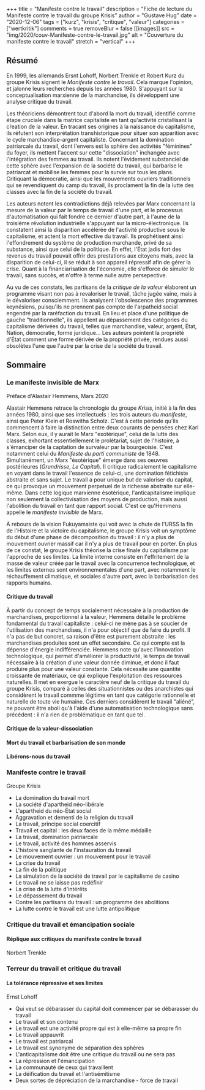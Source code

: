 +++
title = "Manifeste contre le travail"
description = "Fiche de lecture du Manifeste contre le travail du groupe Krisis"
author = "Gustave Hug"
date = "2020-12-06"
tags = ["kurz", "krisis", "critique", "valeur"]
categories = ["wertkritik"]
comments = true
removeBlur = false
[[images]]
  src = "img/2020/couv-Manifeste-contre-le-travail.jpg"
  alt = "Couverture du manifeste contre le travail"
  stretch = "vertical"
+++

## Résumé

En 1999, les allemands Ersnt Lohoff, Norbert Trenkle et Robert Kurz du groupe Krisis signent le _Manifeste contre le travail_. Cela marque l'opinion, et jalonne leurs recherches depuis les années 1980. S'appuyant sur la conceptualisation marxienne de la marchandise, ils développent une analyse critique du travail.  

Les théoriciens démontrent tout d'abord la mort du travail, identifié comme étape cruciale dans la matrice capitaliste en tant qu'activité cristallisant la cŕeation de la valeur. En tracant ses origines à la naissance du capitalisme, ils réfutent son interprétation transhistorique pour situer son apparition avec le cycle marchandise-argent capitaliste. Concernant la domination patriarcale du travail, dont l'envers est la sphère des activités "féminines" du foyer, ils mettent l'accent sur cette "dissociation" inchangée avec l'intégration des femmes au travail. Ils notent l'évidement substanciel de cette sphère avec l'expansion de la société du travail, qui barbarise le patriarcat et mobilise les femmes pour la survie sur tous les plans. Critiquant la démocratie, ainsi que les mouvements ouvriers traditionnels qui se revendiquent du camp du travail, ils proclament la fin de la lutte des classes avec la fin de la société du travail.

Les auteurs notent les contradictions déjà relevées par Marx concernant la mesure de la valeur par le temps de travail d'une part, et le processus d'automatisation qui fait fondre ce dernier d'autre part, à l'aune de la troisième révolution industrielle s'appuyant sur la micro-électronique. Ils constatent ainsi la disparition accélérée de l'activité productive sous le capitalisme, et actent la mort effective du travail. Ils prophétisent ainsi l'effondrement du système de production marchande, privé de sa substance, ainsi que celui de la politique. En effet, l'État jadis fort des revenus du travail pouvait offrir des prestations aux citoyens mais, avec la disparition de celui-ci, il se réduit à son appareil répressif afin de gérer la crise. Quant à la financiarisation de l'économie, elle s'efforce de simuler le travail, sans succès, et n'offre à terme nulle autre persepective.

Au vu de ces constats, les partisans de la _critique de la valeur_ élaborent un programme visant non pas à revaloriser le travail, tâche jugée vaine, mais à le dévaloriser consciemment. Ils analysent l'obsolescence des programmes keynésiens, puisqu'ils ne prennent pas compte de l'arpatheid social engendré par la raréfaction du travail. En lieu et place d'une politique de gauche "traditionnelle", ils appellent au dépassement des catégories du capitalisme dérivées du travail, telles que marchandise, valeur, argent, État, Nation, démocratie, forme juridique... Les auteurs pointent la propriété d'État comment une forme dérivée de la propriété privée, rendues aussi obsolètes l'une que l'autre par la crise de la société du travail.

## Sommaire

### Le manifeste invisible de Marx

Préface d'Alastair Hemmens, Mars 2020

Alastair Hemmens retrace la chronologie du groupe _Krisis_, initié à la fin des années 1980, ainsi que ses intellectuels : les trois auteurs du _manifeste_, ainsi que Peter Klein et Roswitha Scholz. C'est à cette période qu'ils commencent à faire la distinction entre deux courants de pensées chez Karl Marx. Selon eux, il y aurait le Marx "exotérique", celui de la lutte des classes, exhortant essentiellement le prolétariat, sujet de l'histoire, à s'émanciper de la captation de survaleur par la bourgeoisie. C'est notamment celui du _Manifeste du parti communiste_ de 1848. Simultanément, un Marx "ésotérique" émerge dans ses oeuvres postérieures (_Grundrisse_, _Le Capital_). Il critique radicalement le capitalisme en voyant dans le travail l'essence de celui-ci, une domination fétichiste abstraite et sans sujet. Le travail a pour unique but de valoriser du capital, ce qui provoque un mouvement perpetuel de la richesse abstraite sur elle-même. Dans cette logique marxienne ésotérique, l'anticapitalisme implique non seulement la collectivisation des moyens de production, mais aussi l'abolition du travail en tant que rapport social. C'est ce qu'Hemmens appelle le _manifeste invisible_ de Marx. 

À rebours de la vision Fukuyamaiste qui voit avec la chute de l'URSS la fin de l'Histoire et la victoire du capitalisme, le groupe Krisis voit un symptôme du début d'une phase de décomposition du travail : il n'y a plus de mouvement ouvrier massif car il n'y a plus de travail pour en porter. En plus de ce constat, le groupe Krisis théorise la crise finale du capitalisme par l'approche de ses limites. La limite interne consiste en l'effritement de la masse de valeur créée par le travail avec la concurrence technologique, et les limites externes sont environnementales d'une part, avec notamment le réchauffement climatique, et sociales d'autre part, avec la barbarisation des rapports humains.

#### Critique du travail

À partir du concept de temps socialement nécessaire à la production de marchandises, proportionnel à la valeur, Hemmens détaille le problème fondamental du travail capitaliste : celui-ci ne mène pas à se soucier de l'utilisation des marchandises, il n'a pour objectif que de faire du profit. Il n'a pas de but concret, sa raison d'être est purement abstraite : les marchandises produites sont un effet secondaire. Ce qui compte est la dépense d'énergie indifférenciée. Hemmens note qu'avec l'innovation technologique, qui permet d'améliorer la productivité, le temps de travail nécessaire à la création d'une valeur donnée diminue, et donc il faut produire plus pour une valeur constante. Cela nécessite une quantité croissante de matériaux, ce qui explique l'exploitation des ressources naturelles. Il met en exergue le caractère neuf de la critique du travail du groupe Krisis, comparé à celles des situationnistes ou des anarchistes qui considèrent le travail commme légitime en tant que catégorie rationnelle et naturelle de toute vie humaine. Ces derniers considèrent le travail "aliéné", ne pouvant être aboli qu'à l'aide d'une automatisation technologique sans précédent : il n'a rien de problématique en tant que tel. 

#### Critique de la valeur-dissociation

#### Mort du travail et barbarisation de son monde

#### Libérons-nous du travail

### Manifeste contre le travail

Groupe Krisis

- La domination du travail mort
- La société d'apartheid néo-libérale
- L'apartheid du néo-État social
- Aggravation et dementi de la religion du travail
- La travail, principe social coercitif
- Travail et capital : les deux faces de la même médaille
- La travail, domination patriarcale
- Le travail, activité des hommes asservis
- L'histoire sanglante de l'instauration du travail
- Le mouvement ouvrier : un mouvement pour le travail
- La crise du travail
- La fin de la politique
- La simulation de la société de travail par le capitalisme de casino
- Le travail ne se laisse pas redéfinir
- La crise de la lutte d'intérêts
- Le dépassement du travail
- Contre les partisans du travail : un programme des abolitions
- La lutte contre le travail est une lutte antipolitique

### Critique du travail et émancipation sociale
#### Réplique aux critiques du manifeste contre le travail  

Norbert Trenkle  

### Terreur du travail et critique du travail
#### La tolérance répressive et ses limites  

Ernst Lohoff  

- Qui veut se débarasser du capital doit commencer par se débarasser du travail
- Le travail et son contenu
- Le travail est une activité propre qui est à elle-même sa propre fin
- Le travail appauvrit
- Le travail est patriarcal
- Le travail est synonyme de séparation des sphères
- L'anticapitalisme doit être une critique du travail ou ne sera pas
- La répression et l'émancipation
- La communauté de ceux qui travaillent
- La déification du travail et l'antisémitisme
- Deux sortes de dépréciation de la marchandise - force de travail
